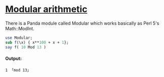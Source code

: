 [1]: http://rosettacode.org/wiki/Modular_arithmetic

# [Modular arithmetic][1]

There is a Panda module called Modular which works basically as Perl 5's Math::ModInt.

```perl
use Modular;
sub f(\x) { x**100 + x + 1};
say f( 10 Mod 13 )
```

#### Output:
```
1 「mod 13」
```